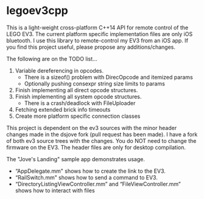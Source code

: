 legoev3cpp
==========

This is a light-weight cross-platform C++14 API for remote control of the LEGO EV3. The current platform specific  implementation files are only iOS bluetooth. I use this library to remote-control my EV3 from an iOS app. If you find this project useful, please propose any additions/changes.

The following are on the TODO list...
1) Variable dereferencing in opcodes.
	- There is a sizeof() problem with DirecOpcode and itemized params
	- Optionally pushing consexpr string size limits to params
2) Finish implementing all direct opcode structures.
3) Finish implementing all system opcode structures.
	- There is a crash/deadlock with FileUploader
4) Fetching extended brick info timeouts
5) Create more platform specific connection classes

This project is dependent on the ev3 sources with the minor header changes made in the dsjove fork (pull request has been made). I have a fork of both ev3 source trees with the changes. You do NOT need to change the firmware on the EV3. The header files are only for desktop compilation.

The "Jove's Landing" sample app demonstrates usage. 
- “AppDelegate.mm" shows how to create the link to the EV3. 
- “RailSwitch.mm" shows how to send a command to EV3.
- “DirectoryListingViewController.mm” and “FileViewController.mm” shows how to interact with files
